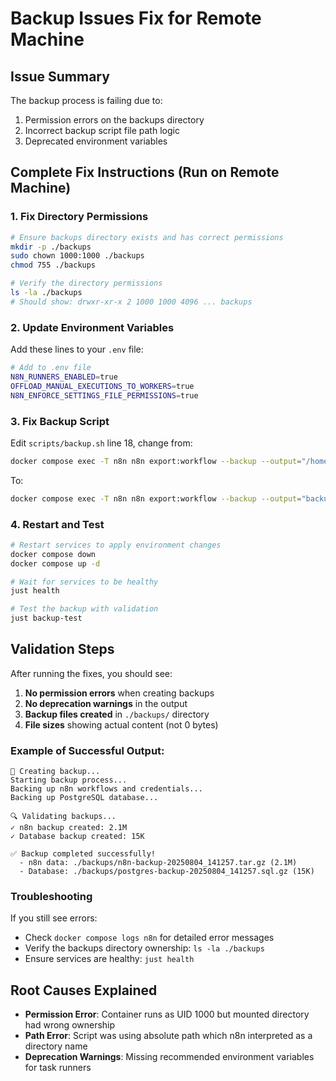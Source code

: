 # Backup Issues Fix for Remote Machine

## Issue Summary
The backup process is failing due to:
1. Permission errors on the backups directory
2. Incorrect backup script file path logic  
3. Deprecated environment variables

## Complete Fix Instructions (Run on Remote Machine)

### 1. Fix Directory Permissions
```bash
# Ensure backups directory exists and has correct permissions
mkdir -p ./backups
sudo chown 1000:1000 ./backups
chmod 755 ./backups

# Verify the directory permissions
ls -la ./backups
# Should show: drwxr-xr-x 2 1000 1000 4096 ... backups
```

### 2. Update Environment Variables
Add these lines to your `.env` file:
```bash
# Add to .env file
N8N_RUNNERS_ENABLED=true
OFFLOAD_MANUAL_EXECUTIONS_TO_WORKERS=true
N8N_ENFORCE_SETTINGS_FILE_PERMISSIONS=true
```

### 3. Fix Backup Script
Edit `scripts/backup.sh` line 18, change from:
```bash
docker compose exec -T n8n n8n export:workflow --backup --output="/home/node/.n8n/backups/n8n-backup-$DATE.tar.gz"
```
To:
```bash
docker compose exec -T n8n n8n export:workflow --backup --output="backups/n8n-backup-$DATE.tar.gz"
```

### 4. Restart and Test
```bash
# Restart services to apply environment changes
docker compose down
docker compose up -d

# Wait for services to be healthy
just health

# Test the backup with validation
just backup-test
```

## Validation Steps

After running the fixes, you should see:

1. **No permission errors** when creating backups
2. **No deprecation warnings** in the output  
3. **Backup files created** in `./backups/` directory
4. **File sizes** showing actual content (not 0 bytes)

### Example of Successful Output:
```
💾 Creating backup...
Starting backup process...
Backing up n8n workflows and credentials...
Backing up PostgreSQL database...

🔍 Validating backups...
✓ n8n backup created: 2.1M
✓ Database backup created: 15K

✅ Backup completed successfully!
  - n8n data: ./backups/n8n-backup-20250804_141257.tar.gz (2.1M)
  - Database: ./backups/postgres-backup-20250804_141257.sql.gz (15K)
```

### Troubleshooting
If you still see errors:
- Check `docker compose logs n8n` for detailed error messages
- Verify the backups directory ownership: `ls -la ./backups`
- Ensure services are healthy: `just health`

## Root Causes Explained
- **Permission Error**: Container runs as UID 1000 but mounted directory had wrong ownership
- **Path Error**: Script was using absolute path which n8n interpreted as a directory name
- **Deprecation Warnings**: Missing recommended environment variables for task runners